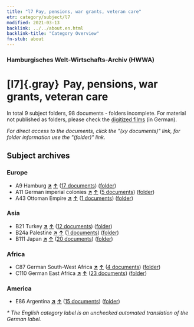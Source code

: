 ```yaml
---
title: "l7 Pay, pensions, war grants, veteran care"
etr: category/subject/l7
modified: 2021-03-13
backlink: ../../about.en.html
backlink-title: "Category Overview"
fn-stub: about
---
```


### Hamburgisches Welt-Wirtschafts-Archiv (HWWA)
# [l7]{.gray}&#8201; Pay, pensions, war grants, veteran care&#160; 





In total 9 subject folders, 98 documents - folders incomplete.
For material not published as folders, please check the [digitized films](/film/h1_sh) (in German).

_For direct access to the documents, click the "(xy documents)" link, for folder information use the "(folder)" link._

## Subject archives



### Europe

- A9 Hamburg [**&nearr;**](../../../geo/i/140905/about.en.html "Hamburg (all folders)") [**&uarr;**](../../../geo/about.en.html#A9 "Country category system") (<a href="https://pm20.zbw.eu/dfgview/sh/140905,144783" title="about: Hamburg : Pay, pensions, war grants, veteran care" target="_blank">17 documents</a>) ([folder](http://purl.org/pressemappe20/folder/sh/140905,144783))
- A11 German imperial colonies [**&nearr;**](../../../geo/i/140960/about.en.html "German imperial colonies (all folders)") [**&uarr;**](../../../geo/about.en.html#A11 "Country category system") (<a href="https://pm20.zbw.eu/dfgview/sh/140960,144783" title="about: German imperial colonies : Pay, pensions, war grants, veteran care" target="_blank">5 documents</a>) ([folder](http://purl.org/pressemappe20/folder/sh/140960,144783))
- A43 Ottoman Empire [**&nearr;**](../../../geo/i/141034/about.en.html "Ottoman Empire (all folders)") [**&uarr;**](../../../geo/about.en.html#A43 "Country category system") (<a href="https://pm20.zbw.eu/dfgview/sh/141034,144783" title="about: Ottoman Empire : Pay, pensions, war grants, veteran care" target="_blank">1 documents</a>) ([folder](http://purl.org/pressemappe20/folder/sh/141034,144783))

### Asia

- B21 Turkey [**&nearr;**](../../../geo/i/141111/about.en.html "Turkey (all folders)") [**&uarr;**](../../../geo/about.en.html#B21 "Country category system") (<a href="https://pm20.zbw.eu/dfgview/sh/141111,144783" title="about: Turkey : Pay, pensions, war grants, veteran care" target="_blank">12 documents</a>) ([folder](http://purl.org/pressemappe20/folder/sh/141111,144783))
- B24a Palestine [**&nearr;**](../../../geo/i/141115/about.en.html "Palestine (all folders)") [**&uarr;**](../../../geo/about.en.html#B24a "Country category system") (<a href="https://pm20.zbw.eu/dfgview/sh/141115,144783" title="about: Palestine : Pay, pensions, war grants, veteran care" target="_blank">1 documents</a>) ([folder](http://purl.org/pressemappe20/folder/sh/141115,144783))
- B111 Japan [**&nearr;**](../../../geo/i/141272/about.en.html "Japan (all folders)") [**&uarr;**](../../../geo/about.en.html#B111 "Country category system") (<a href="https://pm20.zbw.eu/dfgview/sh/141272,144783" title="about: Japan : Pay, pensions, war grants, veteran care" target="_blank">20 documents</a>) ([folder](http://purl.org/pressemappe20/folder/sh/141272,144783))

### Africa

- C87 German South-West Africa [**&nearr;**](../../../geo/i/141450/about.en.html "German South-West Africa (all folders)") [**&uarr;**](../../../geo/about.en.html#C87 "Country category system") (<a href="https://pm20.zbw.eu/dfgview/sh/141450,144783" title="about: German South-West Africa : Pay, pensions, war grants, veteran care" target="_blank">4 documents</a>) ([folder](http://purl.org/pressemappe20/folder/sh/141450,144783))
- C110 German East Africa [**&nearr;**](../../../geo/i/141471/about.en.html "German East Africa (all folders)") [**&uarr;**](../../../geo/about.en.html#C110 "Country category system") (<a href="https://pm20.zbw.eu/dfgview/sh/141471,144783" title="about: German East Africa : Pay, pensions, war grants, veteran care" target="_blank">23 documents</a>) ([folder](http://purl.org/pressemappe20/folder/sh/141471,144783))

### America

- E86 Argentina [**&nearr;**](../../../geo/i/141692/about.en.html "Argentina (all folders)") [**&uarr;**](../../../geo/about.en.html#E86 "Country category system") (<a href="https://pm20.zbw.eu/dfgview/sh/141692,144783" title="about: Argentina : Pay, pensions, war grants, veteran care" target="_blank">15 documents</a>) ([folder](http://purl.org/pressemappe20/folder/sh/141692,144783))


_* The English category label is an unchecked automated translation of the German label._

